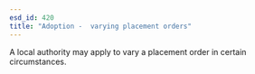 ```yaml
---
esd_id: 420
title: "Adoption -  varying placement orders"
---
```


A local authority may apply to vary a placement order in certain circumstances.

